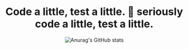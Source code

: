 <div align="center">
 <h1 >Code a little, test a little. 😬 seriously code a little, test a little.</h1>
</div>  
 


<div align="center">

![Anurag's GitHub stats](https://github-readme-stats.vercel.app/api?username=RidaEn-nasry&count_private=true)

